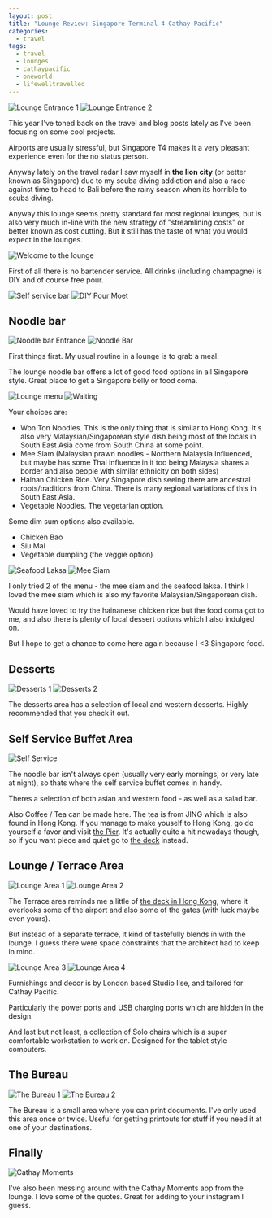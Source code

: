 ```yaml
---
layout: post
title: "Lounge Review: Singapore Terminal 4 Cathay Pacific"
categories:
  - travel
tags:
  - travel
  - lounges
  - cathaypacific
  - oneworld
  - lifewelltravelled
---
```



![Lounge Entrance 1](https://images.itinerantfoodie.com/uploads/singapore-t4-cathay-pacific-lounge/IMG_1834.png)
![Lounge Entrance 2](https://images.itinerantfoodie.com/uploads/singapore-t4-cathay-pacific-lounge/IMG_1835.png)

This year I've toned back on the travel and blog posts lately as I've been focusing on some cool projects.

Airports are usually stressful, but Singapore T4 makes it a very pleasant experience even for the no status person.

Anyway lately on the travel radar I saw myself in **the lion city** (or better known as Singapore) due to my scuba diving addiction and also a race against time to head to Bali before the rainy season when its horrible to scuba diving.

Anyway this lounge seems pretty standard for most regional lounges, but is also very much in-line with the new strategy of "streamlining costs" or better known as cost cutting. But it still has the taste of what you would expect in the lounges.

![Welcome to the lounge](https://images.itinerantfoodie.com/uploads/singapore-t4-cathay-pacific-lounge/IMG_1868.HEIC)

First of all there is no bartender service. All drinks (including champagne) is DIY and of course free pour.


![Self service bar](https://images.itinerantfoodie.com/uploads/singapore-t4-cathay-pacific-lounge/resized_IMG_1846.png)
![DIY Pour Moet](https://images.itinerantfoodie.com/uploads/singapore-t4-cathay-pacific-lounge/resized_IMG_1840.png)


## Noodle bar

![Noodle bar Entrance](https://s3.amazonaws.com/images.itinerantfoodie.com/uploads/singapore-t4-cathay-pacific-lounge/IMG_1867.HEIC)
![Noodle Bar](https://images.itinerantfoodie.com/uploads/singapore-t4-cathay-pacific-lounge/IMG_1839.png)

First things first. My usual routine in a lounge is to grab a meal.

The lounge noodle bar offers a lot of good food options in all Singapore style. Great place to get a Singapore belly or food coma.

![Lounge menu](https://images.itinerantfoodie.com/uploads/singapore-t4-cathay-pacific-lounge/resized_IMG_1833.png)
![Waiting](https://images.itinerantfoodie.com/uploads/singapore-t4-cathay-pacific-lounge/resized_IMG_1838.png)

Your choices are:

* Won Ton Noodles. This is the only thing that is similar to Hong Kong. It's also very Malaysian/Singaporean style dish being most of the locals in South East Asia come from South China at some point.
* Mee Siam (Malaysian prawn noodles - Northern Malaysia Influenced, but maybe has some Thai influence in it too being Malaysia shares a border and also people with similar ethnicity on both sides)
* Hainan Chicken Rice. Very Singapore dish seeing there are ancestral roots/traditions from China. There is many regional variations of this in South East Asia.
* Vegetable Noodles. The vegetarian option.

Some dim sum options also available.

* Chicken Bao
* Siu Mai
* Vegetable dumpling (the veggie option)

![Seafood Laksa](https://images.itinerantfoodie.com/uploads/singapore-t4-cathay-pacific-lounge/IMG_1837.png)
![Mee Siam](https://images.itinerantfoodie.com/uploads/singapore-t4-cathay-pacific-lounge/IMG_1857.HEIC)

I only tried 2 of the menu - the mee siam and the seafood laksa. I think I loved the mee siam which is also my favorite Malaysian/Singaporean dish.

Would have loved to try the hainanese chicken rice but the food coma got to me, and also there is plenty of local dessert options which I also indulged on.

But I hope to get a chance to come here again because I <3 Singapore food.

## Desserts

![Desserts 1](https://images.itinerantfoodie.com/uploads/singapore-t4-cathay-pacific-lounge/IMG_1855.HEIC)
![Desserts 2](https://images.itinerantfoodie.com/uploads/singapore-t4-cathay-pacific-lounge/IMG_1859.HEIC)

The desserts area has a selection of local and western desserts. Highly recommended that you check it out.


## Self Service Buffet Area

![Self Service](https://images.itinerantfoodie.com/uploads/singapore-t4-cathay-pacific-lounge/IMG_1853.png)

The noodle bar isn't always open (usually very early mornings, or very late at night), so thats where the self service buffet comes in handy.

Theres a selection of both asian and western food - as well as a salad bar.

Also Coffee / Tea can be made here. The tea is from JING which is also found in Hong Kong. If you manage to make youself to Hong Kong, go do yourself a favor and visit [the Pier](https://itinerantfoodie.com/post/travel/2016-09-05/cathay-pacific-the-pier-business.html). It's actually quite a hit nowadays though, so if you want piece and quiet go to [the deck](https://itinerantfoodie.com/post/travel/2018-07-17/cathay-pacific-lounge-the-deck.html) instead.

## Lounge / Terrace Area

![Lounge Area 1](https://images.itinerantfoodie.com/uploads/singapore-t4-cathay-pacific-lounge/IMG_1841.png)
![Lounge Area 2](https://images.itinerantfoodie.com/uploads/singapore-t4-cathay-pacific-lounge/IMG_1843.png)

The Terrace area reminds me a little of [the deck in Hong Kong](https://itinerantfoodie.com/post/travel/2018-07-17/cathay-pacific-lounge-the-deck.html), where it overlooks some of the airport and also some of the gates (with luck maybe even yours).

But instead of a separate terrace, it kind of tastefully blends in with the lounge. I guess there were space constraints that the architect had to keep in mind.

![Lounge Area 3](https://images.itinerantfoodie.com/uploads/singapore-t4-cathay-pacific-lounge/IMG_1845.png)
![Lounge Area 4](https://images.itinerantfoodie.com/uploads/singapore-t4-cathay-pacific-lounge/IMG_1852.png)

Furnishings and decor is by London based Studio Ilse, and tailored for Cathay Pacific.

Particularly the power ports and USB charging ports which are hidden in the design.

And last but not least, a collection of Solo chairs which is a super comfortable workstation to work on. Designed for the tablet style computers.


## The Bureau

![The Bureau 1](https://images.itinerantfoodie.com/uploads/singapore-t4-cathay-pacific-lounge/IMG_1865.HEIC)
![The Bureau 2](https://images.itinerantfoodie.com/uploads/singapore-t4-cathay-pacific-lounge/IMG_1866.HEIC)

The Bureau is a small area where you can print documents. I've only used this area once or twice. Useful for getting printouts for stuff if you need it at one of your destinations.

## Finally

![Cathay Moments](https://images.itinerantfoodie.com/uploads/singapore-t4-cathay-pacific-lounge/resized_IMG_1864.png)

I've also been messing around with the Cathay Moments app from the lounge. I love some of the quotes. Great for adding to your instagram I guess.
